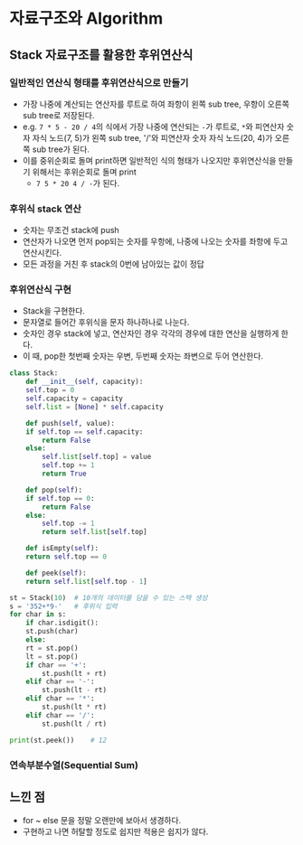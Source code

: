 # 자료구조와 Algorithm

## Stack 자료구조를 활용한 후위연산식
### 일반적인 연산식 형태를 후위연산식으로 만들기
- 가장 나중에 계산되는 연산자를 루트로 하여 좌항이 왼쪽 sub tree, 우항이 오른쪽 sub tree로 저장된다.
- e.g. `7 * 5 - 20 / 4`의 식에서 가장 나중에 연산되는 `-`가 루트로, `*`와 피연산자 숫자 자식 노드(7, 5)가 왼쪽 sub tree, '/'와 피연산자 숫자 자식 노드(20, 4)가 오른쪽 sub tree가 된다.
- 이를 중위순회로 돌며 print하면 일반적인 식의 형태가 나오지만 후위연산식을 만들기 위해서는 후위순회로 돌며 print
  - `7 5 * 20 4 / -`가 된다.

### 후위식 stack 연산
- 숫자는 무조건 stack에 push
- 연산자가 나오면 먼저 pop되는 숫자를 우항에, 나중에 나오는 숫자를 좌항에 두고 연산시킨다. 
- 모든 과정을 거친 후 stack의 0번에 남아있는 값이 정답

### 후위연산식 구현
- Stack을 구현한다.
- 문자열로 들어간 후위식을 문자 하나하나로 나눈다.
- 숫자인 경우 stack에 넣고, 연산자인 경우 각각의 경우에 대한 연산을 실행하게 한다.
- 이 때, pop한 첫번째 숫자는 우변, 두번째 숫자는 좌변으로 두어 연산한다. 
```python
class Stack:
    def __init__(self, capacity):
	self.top = 0
	self.capacity = capacity
	self.list = [None] * self.capacity

    def push(self, value):
	if self.top == self.capacity:
	    return False
	else:
	    self.list[self.top] = value
	    self.top += 1
	    return True

    def pop(self):
	if self.top == 0:
	    return False
	else:
	    self.top -= 1
	    return self.list[self.top]

    def isEmpty(self):
	return self.top == 0

    def peek(self):
	return self.list[self.top - 1]

st = Stack(10)	# 10개의 데이터를 담을 수 있는 스택 생성
s = '352+*9-'	# 후위식 입력
for char in s:
    if char.isdigit():
	st.push(char)
    else:
	rt = st.pop()
	lt = st.pop()
	if char == '+':
	    st.push(lt + rt)
	elif char == '-':
	    st.push(lt - rt)
	elif char == '*':
	    st.push(lt * rt)
	elif char == '/':
	    st.push(lt / rt)

print(st.peek())	# 12
````

### 연속부분수열(Sequential Sum)
## 느낀 점
- for ~ else 문을 정말 오랜만에 보아서 생경하다.
- 구현하고 나면 허탈할 정도로 쉽지만 적용은 쉽지가 않다.

